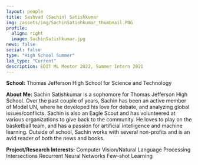 ```yaml
---
layout: people
title: Sashvad (Sachin) Satishkumar
img: /assets/img/SachinSatishkumar_thumbnail.PNG
profile:
  align: right
  image: SachinSatishkumar.jpg
news: false
social: false
type: "High School Summer"
lab_type: "Current"
description: EDIT ML Mentor 2022, Summer Intern 2021
---
```


**School:** Thomas Jefferson High School for Science and Technology

**About Me:**
Sachin Satishkumar is a sophomore for Thomas Jefferson High School. Over the past couple of years, Sachin has been an active member of Model UN, where he developed his love for debate, and analyzing global issues/conflicts. Sachin is also an Eagle Scout and has volunteered at various organizations to give back to the community. He loves to play on the basketball team, and has a passion for artificial intelligence and machine learning. Outside of school, Sachin works with several non-profits and is an avid reader of both the news and books.

**Project/Research Interests:**
Computer Vision/Natural Language Processing Intersections
Recurrent Neural Networks
Few-shot Learning
